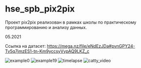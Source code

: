 # hse_spb_pix2pix
Проект pix2pix реализован в рамках школы по практическому программированию и анализу данных.

05.2021

Ссылка на датасет: https://mega.nz/file/eNdEzJDa#pvnGPY24-Tv5q7jmzES1-tn-Km9yccsyVvpAQ9LKZ_c

![example0](https://user-images.githubusercontent.com/83928089/159280254-2691bd34-bc08-4a09-b422-2e417ab82136.png)
![example19](https://user-images.githubusercontent.com/83928089/159280741-c0c48765-0e83-440f-be0b-8fc4d3b29964.png)
![timelapse](https://user-images.githubusercontent.com/83928089/159280864-4a44d89f-babe-40de-ac4b-2b68007f1199.gif)
![catty_video](https://user-images.githubusercontent.com/83928089/159280945-277565f1-0a32-4e68-8b4d-faa51e18d92a.gif)
